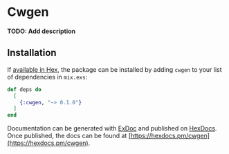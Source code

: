 # Cwgen

**TODO: Add description**

## Installation

If [available in Hex](https://hex.pm/docs/publish), the package can be installed
by adding `cwgen` to your list of dependencies in `mix.exs`:

```elixir
def deps do
  [
    {:cwgen, "~> 0.1.0"}
  ]
end
```

Documentation can be generated with [ExDoc](https://github.com/elixir-lang/ex_doc)
and published on [HexDocs](https://hexdocs.pm). Once published, the docs can
be found at [https://hexdocs.pm/cwgen](https://hexdocs.pm/cwgen).

